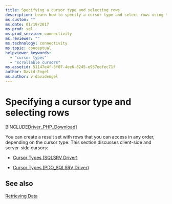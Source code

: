 ```yaml
---
title: Specifying a cursor type and selecting rows
description: Learn how to specify a cursor type and select rows using the Microsoft Drivers for PHP for SQL Server.
ms.custom: ""
ms.date: 01/19/2017
ms.prod: sql
ms.prod_service: connectivity
ms.reviewer: ""
ms.technology: connectivity
ms.topic: conceptual
helpviewer_keywords:
  - "cursor types"
  - "scrollable cursors"
ms.assetid: 51147e4f-5f07-4ee6-8245-e937eefec71f
author: David-Engel
ms.author: v-davidengel
---
```

# Specifying a cursor type and selecting rows

[!INCLUDE[Driver_PHP_Download](../../includes/driver_php_download.md)]

You can create a result set with rows that you can access in any order, depending on the cursor type.  This section discusses client-side and server-side cursors:

- [Cursor Types &#40;SQLSRV Driver&#41;](cursor-types-sqlsrv-driver.md)

- [Cursor Types &#40;PDO_SQLSRV Driver&#41;](cursor-types-pdo-sqlsrv-driver.md)

## See also

[Retrieving Data](retrieving-data.md)
